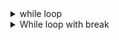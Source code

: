 <details><summary>while loop</summary>

### while loop execute a set of statements as long as a condition is true.

```py
while condition:
    # body of while loop
```

1. A while loop evaluates the condition
2. If the condition evaluates to True, the body(the code inside the while loop) is executed.
3. condition is evaluated again.
4. If the condition evaluates to True, the body(the code inside the while loop) is executed again.
5. This process continues until the condition is False.
6. When condition evaluates to False, the loop stops.

## Flowchart of while loop

<img src="images/python-while-loop.png" width="800px"/>

## Example of while loop

```py
i = 1
while i < 6:
    print(i)
    i += 1
print("After while loop")
```

```py
# Create a variable to control the loop. Set the initial value as 1
i = 1
# Test the condition. if true, enter into while loop. if false, go the the statements after loop.
while i < 6:
    # Body of while loop
    print(i)
    # increase the variable i by 1
    i += 1
# Statement after while loop
print("After while loop")
```

<img src="images/Example1.png" width="500px">

<img src="images/while-loop-example-1.png" width="500px" />

</details>

<details><summary>While loop with break</summary>

# break can stop the loop if the while condition is true.

## Example: Exit the loop when i is 3

```py
i = 1
while i < 6:
    print(i)
    if i == 3:
        break
    i += 1
print("Statements after loop")
```

```py
# Create a varialbe to control loop. Set initial/start value as 1
i = 1
# Test condition. if true, enter into while loop; if False, go to statements after loop
while i < 6:
    # body of while loop
    print(i)
    # check if i is 3.
    #   if true, execute break statement which will break the loop, the program will move to the statement after loop.
    #   If false, move to the next statement in the body of while loop (statement after if)
    if i == 3:
        break
    # increase i by 1
    i += 1

print("Statements after loop")
```

<img src="images/while-loop-break.png" width="500px" />

</details>
